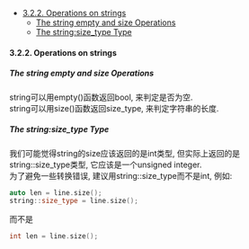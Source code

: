<!-- TOC -->

- [3.2.2. Operations on strings](#322-operations-on-strings)
  - [The string empty and size Operations](#the-string-empty-and-size-operations)
  - [The string:size_type Type](#the-stringsize_type-type)

<!-- /TOC -->

<a id="markdown-322-operations-on-strings" name="322-operations-on-strings"></a>
#### 3.2.2. Operations on strings

<a id="markdown-the-string-empty-and-size-operations" name="the-string-empty-and-size-operations"></a>
##### The string empty and size Operations

string可以用empty()函数返回bool, 来判定是否为空.  
string可以用size()函数返回size_type, 来判定字符串的长度.  

<a id="markdown-the-stringsize_type-type" name="the-stringsize_type-type"></a>
##### The string:size_type Type

我们可能觉得string的size应该返回的是int类型, 但实际上返回的是string::size_type类型, 它应该是一个unsigned integer.  
为了避免一些转换错误, 建议用string::size_type而不是int, 例如:
```cpp
auto len = line.size();
string::size_type = line.size();
```
而不是
```cpp
int len = line.size();
```